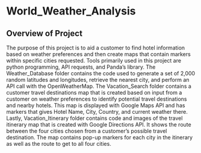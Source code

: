 # World_Weather_Analysis

## Overview of Project 

The purpose of this project is to aid a customer to find hotel information based on weather preferences and then create maps that contain markers within specific cities requested. Tools primarily used in this project are python programming, API requests, and Panda’s library. The Weather_Database folder contains the code used to generate a set of 2,000 random latitudes and longitudes, retrieve the nearest city, and perform an API call with the OpenWeatherMap. The Vacation_Search folder contains a customer travel destinations map that is created based on input from a customer on weather preferences to identify potential travel destinations and nearby hotels. This map is displayed with Google Maps API and has markers that gives Hotel Name, City, Country, and current weather there. Lastly, Vacation_Itinerary folder contains code and images of the travel itinerary map that is created with Google Directions API. It shows the route between the four cities chosen from a customer’s possible travel destination. The map contains pop-up markers for each city in the itinerary as well as the route to get to all four cities.
